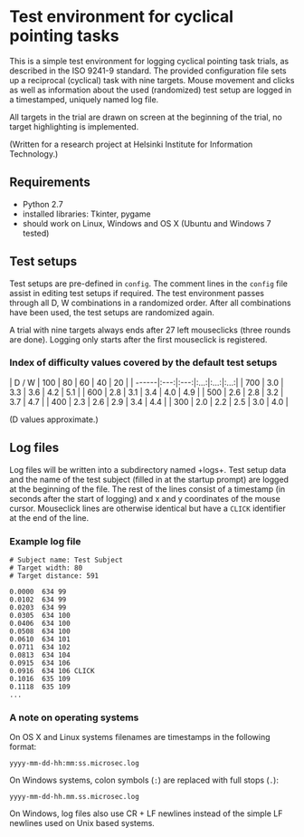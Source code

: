 Test environment for cyclical pointing tasks
============================================

This is a simple test environment for logging cyclical pointing task trials, as described in the ISO 9241-9 standard. The provided configuration file sets up a reciprocal (cyclical) task with nine targets. Mouse movement and clicks as well as information about the used (randomized) test setup are logged in a timestamped, uniquely named log file.

All targets in the trial are drawn on screen at the beginning of the trial, no target highlighting is implemented.

(Written for a research project at Helsinki Institute for Information Technology.)

Requirements
------------
- Python 2.7
- installed libraries: Tkinter, pygame
- should work on Linux, Windows and OS X (Ubuntu and Windows 7 tested)

Test setups
-----------

Test setups are pre-defined in `config`. The comment lines in the `config` file assist in editing test setups if required. The test environment passes through all D, W combinations in a randomized order. After all combinations have been used, the test setups are randomized again.

A trial with nine targets always ends after 27 left mouseclicks (three rounds are done). Logging only starts after the first mouseclick is registered.

### Index of difficulty values covered by the default test setups

| D / W | 100 | 80  | 60  | 40  | 20  |
| ------|:---:|:---:|:...:|:...:|:...:|
| 700   | 3.0 | 3.3 | 3.6 | 4.2 | 5.1 |
| 600   | 2.8 | 3.1 | 3.4 | 4.0 | 4.9 |
| 500   | 2.6 | 2.8 | 3.2 | 3.7 | 4.7 |
| 400   | 2.3 | 2.6 | 2.9 | 3.4 | 4.4 |
| 300   | 2.0 | 2.2 | 2.5 | 3.0 | 4.0 |

(D values approximate.)

Log files
---------

Log files will be written into a subdirectory named +logs+. Test setup data and the name of the test subject (filled in at the startup prompt) are logged at the beginning of the file. The rest of the lines consist of a timestamp (in seconds after the start of logging) and x and y coordinates of the mouse cursor. Mouseclick lines are otherwise identical but have a `CLICK` identifier at the end of the line.

### Example log file

    # Subject name: Test Subject
    # Target width: 80
    # Target distance: 591

    0.0000	634	99
    0.0102	634	99
    0.0203	634	99
    0.0305	634	100
    0.0406	634	100
    0.0508	634	100
    0.0610	634	101
    0.0711	634	102
    0.0813	634	104
    0.0915	634	106
    0.0916	634	106	CLICK
    0.1016	635	109
    0.1118	635	109
    ...

### A note on operating systems

On OS X and Linux systems filenames are timestamps in the following format:

`yyyy-mm-dd-hh:mm:ss.microsec.log`

On Windows systems, colon symbols (`:`) are replaced with full stops (`.`):

`yyyy-mm-dd-hh.mm.ss.microsec.log`

On Windows, log files also use CR + LF newlines instead of the simple LF newlines used on Unix based systems.
